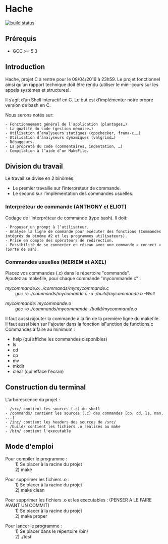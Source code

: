# Hache
[![build status](https://gitlab.univ-nantes.fr/E158196C/Hache/badges/master/build.svg)](https://gitlab.univ-nantes.fr/E158196C/Hache?ref=master)

## Prérequis

- GCC >= 5.3

## Introduction

Hache, projet C à rentre pour le 08/04/2016 à 23h59.
Le projet fonctionnel ainsi qu’un rapport technique doit être rendu (utiliser le mini-cours sur les appels systèmes et structures).

Il s’agit d’un Shell interactif en C. Le but est d’implémenter notre propre version de bash en C.

Nous serons notés sur:
 
	- Fonctionnement général de l’application (plantages…)
	- La qualité du code (gestion mémoire…)
	- Utilisation d’analyseurs statiques (cppchecker, frama-c,…)
	- Utilisation d’analyseurs dynamiques (valgrind…)
	- Débuggeurs.
	- La propreté du code (commentaires, indentation, …)
	- Compilation à l’aide d’un MakeFile.

## Division du travail

Le travail se divise en 2 binômes:

- Le premier travaille sur l’interpréteur de commande.
- Le second sur l’implémentation des commandes usuelles.

### Interpréteur de commande (ANTHONY et ELIOT)

Codage de l’interpréteur de commande (type bash). Il doit:

	- Proposer un prompt à l’utilisateur.
	- Analyse la ligne de commande pour exécuter des fonctions (Commandes intégrés du binôme #2 et les programmes utilisateurs).
	- Prise en compte des opérateurs de redirection.
	- Possibilité de se connecter en réseau avec une commande « connect » (Sorte de ssh).

### Commandes usuelles (MERIEM et AXEL)

Placez vos commandes (.c) dans le répertoire "commands".<br />
Ajoutez au makefile, pour chaque commande "mycommande.c" :<br />

_mycommande.o: ./commands/mymycommande.c<br />
&nbsp;&nbsp;&nbsp;&nbsp;&nbsp;&nbsp;&nbsp;&nbsp;gcc -c ./commands/mycomande.c -o ./build/mycommande.o -Wall_

_mycommande: mycommande.o<br />
&nbsp;&nbsp;&nbsp;&nbsp;&nbsp;&nbsp;&nbsp;&nbsp;gcc -o ./commands/mycommande ./build/mycommande.o_

Il faut aussi rajouter la commande à la fin de la première ligne du makefile.<br />
Il faut aussi bien sur l'ajouter dans la fonction isFunction de functions.c<br />
Commandes à faire au minimum :

- help (qui affiche les commandes disponibles)
- ls
- cd
- cp
- mv
- mkdir
- clear (qui efface l'écran)

## Construction du terminal

L'arborescence du projet :

	- /src/ contient les sources (.c) du shell
	- /commands/ contient les sources (.c) des commandes [cp, cd, ls, man, ...]
	- /inc/ contient les headers des sources de /src/
	- /build/ contient les fichiers .o réalisés au make
	- /bin/ contient l'executable

## Mode d'emploi

Pour compiler le programme :<br />
&nbsp;&nbsp;&nbsp;&nbsp;&nbsp;&nbsp;&nbsp;&nbsp;1) Se placer à la racine du projet<br />
&nbsp;&nbsp;&nbsp;&nbsp;&nbsp;&nbsp;&nbsp;&nbsp;2) make

Pour supprimer les fichiers .o :<br />
&nbsp;&nbsp;&nbsp;&nbsp;&nbsp;&nbsp;&nbsp;&nbsp;1) Se placer à la racine du projet<br />
&nbsp;&nbsp;&nbsp;&nbsp;&nbsp;&nbsp;&nbsp;&nbsp;2) make clean

Pour supprimer les fichiers .o et les executables : (PENSER A LE FAIRE AVANT UN COMMIT)<br />
&nbsp;&nbsp;&nbsp;&nbsp;&nbsp;&nbsp;&nbsp;&nbsp;1) Se placer à la racine du projet<br />
&nbsp;&nbsp;&nbsp;&nbsp;&nbsp;&nbsp;&nbsp;&nbsp;2) make proper	

Pour lancer le programme :<br />
&nbsp;&nbsp;&nbsp;&nbsp;&nbsp;&nbsp;&nbsp;&nbsp;1) Se placer dans le répertoire /bin/<br />
&nbsp;&nbsp;&nbsp;&nbsp;&nbsp;&nbsp;&nbsp;&nbsp;2) ./test


